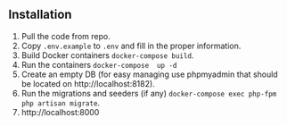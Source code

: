 ## Installation

1. Pull the code from repo.
2. Copy `.env.example` to  `.env` and fill in the proper  information.
3. Build Docker containers `docker-compose build`.
4. Run the containers `docker-compose  up -d`
5. Create an empty DB (for easy managing use phpmyadmin that should be located on http://localhost:8182).
6. Run the migrations and seeders (if any) `docker-compose exec php-fpm php artisan migrate`.
7. http://localhost:8000


